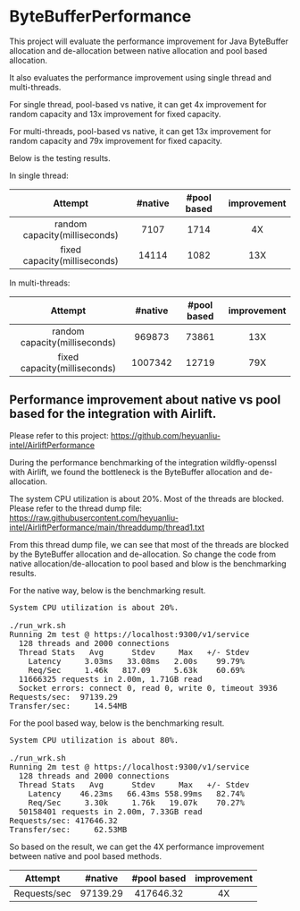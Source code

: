 # ByteBufferPerformance

This project will evaluate the performance improvement for Java ByteBuffer allocation and de-allocation between native allocation and pool based allocation.

It also evaluates the performance improvement using single thread and multi-threads.

For single thread, pool-based vs native, it can get 4x improvement for random capacity and 13x improvement for fixed capacity.

For multi-threads, pool-based vs native, it can get 13x improvement for random capacity and 79x improvement for fixed capacity.

Below is the testing results.

In single thread:

|            Attempt            | #native | #pool based | improvement |
| :---------------------------: | :-----: | :---------: | :---------: |
| random capacity(milliseconds) |  7107   |    1714     |     4X      |
| fixed capacity(milliseconds)  |  14114  |    1082     |     13X     |

In multi-threads:

|            Attempt            | #native | #pool based | improvement |
| :---------------------------: | :-----: | :---------: | :---------: |
| random capacity(milliseconds) | 969873  |    73861    |     13X     |
| fixed capacity(milliseconds)  | 1007342 |    12719    |     79X     |

## Performance improvement about native vs pool based for the integration with Airlift.

Please refer to this project: https://github.com/heyuanliu-intel/AirliftPerformance

During the performance benchmarking of the integration wildfly-openssl with Airlift, we found the bottleneck is the ByteBuffer allocation and de-allocation.

The system CPU utilization is about 20%. Most of the threads are blocked. Please refer to the thread dump file: https://raw.githubusercontent.com/heyuanliu-intel/AirliftPerformance/main/threaddump/thread1.txt

From this thread dump file, we can see that most of the threads are blocked by the ByteBuffer allocation and de-allocation. So change the code from native allocation/de-allocation to pool based and blow is the benchmarking results.

For the native way, below is the benchmarking result.

<pre>
System CPU utilization is about 20%.

./run_wrk.sh 
Running 2m test @ https://localhost:9300/v1/service
  128 threads and 2000 connections
  Thread Stats   Avg      Stdev     Max   +/- Stdev
    Latency     3.03ms   33.08ms   2.00s    99.79%
    Req/Sec     1.46k   817.09     5.63k    60.69%
  11666325 requests in 2.00m, 1.71GB read
  Socket errors: connect 0, read 0, write 0, timeout 3936
Requests/sec:  97139.29
Transfer/sec:     14.54MB
</pre>

For the pool based way, below is the benchmarking result.

<pre>
System CPU utilization is about 80%.

./run_wrk.sh 
Running 2m test @ https://localhost:9300/v1/service
  128 threads and 2000 connections
  Thread Stats   Avg      Stdev     Max   +/- Stdev
    Latency    46.23ms   66.43ms 558.99ms   82.74%
    Req/Sec     3.30k     1.76k   19.07k    70.27%
  50158401 requests in 2.00m, 7.33GB read
Requests/sec: 417646.32
Transfer/sec:     62.53MB
</pre>

So based on the result, we can get the 4X performance improvement between native and pool based methods.

|   Attempt    | #native  | #pool based | improvement |
| :----------: | :------: | :---------: | :---------: |
| Requests/sec | 97139.29 |  417646.32  |     4X      |
